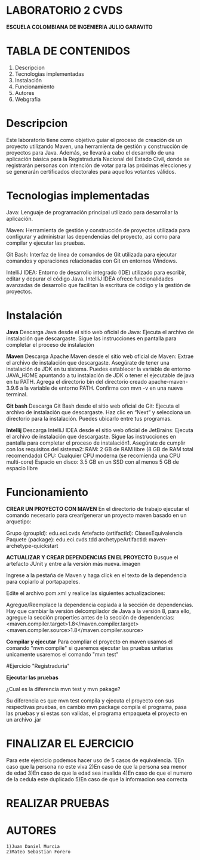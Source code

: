 # LABORATORIO 2 CVDS
  **ESCUELA COLOMBIANA DE INGENIERIA JULIO GARAVITO**
# TABLA DE CONTENIDOS
  1) Descripcion
  2) Tecnologias implementadas
  3) Instalación
  4) Funcionamiento
  5) Autores
  6) Webgrafia

# Descripcion 
  Este laboratorio tiene como objetivo guiar el proceso de creación de un proyecto utilizando Maven, una herramienta de gestión y construcción de proyectos para Java. Además, se llevará a cabo el desarrollo
  de una aplicación básica para la Registraduría Nacional del Estado Civil, donde se registrarán personas con intención de votar para las próximas elecciones y se generarán certificados electorales para
  aquellos votantes válidos.

# Tecnologias implementadas
  Java: Lenguaje de programación principal utilizado para desarrollar la aplicación.

  Maven: Herramienta de gestión y construcción de proyectos utilizada para configurar y administrar las dependencias del proyecto, así como para compilar y ejecutar las pruebas.

  Git Bash: Interfaz de línea de comandos de Git utilizada para ejecutar comandos y operaciones relacionadas con Git en entornos Windows.

  IntelliJ IDEA: Entorno de desarrollo integrado (IDE) utilizado para escribir, editar y depurar el código Java. IntelliJ IDEA ofrece funcionalidades avanzadas de desarrollo que facilitan la escritura de código y la gestión de proyectos.

# Instalación
  **Java**
    Descarga Java desde el sitio web oficial de Java:
    Ejecuta el archivo de instalación que descargaste.
    Sigue las instrucciones en pantalla para completar el proceso de instalación
    
  **Maven**
    Descarga Apache Maven desde el sitio web oficial de Maven:
    Extrae el archivo de instalación que descargaste.
    Asegúrate de tener una instalación de JDK en tu sistema. Puedes establecer la variable de entorno JAVA_HOME      apuntando a tu instalación de JDK o tener el ejecutable de java en tu PATH.
    Agrega el directorio bin del directorio creado apache-maven-3.9.6 a la variable de entorno PATH.
    Confirma con mvn -v en una nueva terminal.
  
  **Git bash**
    Descarga Git Bash desde el sitio web oficial de Git:
    Ejecuta el archivo de instalación que descargaste.
    Haz clic en “Next” y selecciona un directorio para la instalación. Puedes ubicarlo entre tus programas.

  **Intellij**
    Descarga IntelliJ IDEA desde el sitio web oficial de JetBrains:
    Ejecuta el archivo de instalación que descargaste.
    Sigue las instrucciones en pantalla para completar el proceso de instalación1.
    Asegúrate de cumplir con los requisitos del sistema2:
    RAM: 2 GB de RAM libre (8 GB de RAM total recomendado)
    CPU: Cualquier CPU moderna (se recomienda una CPU multi-core)
    Espacio en disco: 3.5 GB en un SSD con al menos 5 GB de espacio libre
    
# Funcionamiento
**CREAR UN PROYECTO CON MAVEN**
En el directorio de trabajo ejecutar el comando necesario para crear/generar un proyecto maven basado en un arquetipo:

Grupo (groupId): edu.eci.cvds
Artefacto (artifactId): ClasesEquivalencia
Paquete (package): edu.eci.cvds.tdd
archetypeArtifactId: maven-archetype-quickstart

**ACTUALIZAR Y CREAR DEPENDENCIAS EN EL PROYECTO**
Busque el artefacto JUnit y entre a la versión más nueva. imagen

Ingrese a la pestaña de Maven y haga click en el texto de la dependencia para copiarlo al portapapeles.

Edite el archivo pom.xml y realice las siguientes actualizaciones:

Agregue/Reemplace la dependencia copiada a la sección de dependencias.
Hay que cambiar la versión delcompilador de Java a la versión 8, para ello, agregue la sección properties antes de la sección de dependencias:
<properties>
<maven.compiler.target>1.8</maven.compiler.target>
<maven.compiler.source>1.8</maven.compiler.source>
</properties>

**Compilar y ejecutar**
Para compliar el proyecto en maven usamos el comando "mvn compile" si queremos ejecutar las pruebas unitarias unicamente usaremos el comando "mvn test"

#Ejercicio "Registraduria"

**Ejecutar las pruebas**

¿Cual es la diferencia mvn test y mvn pakage?

Su diferencia es que mvn test compila y ejecuta el proyecto con sus respectivas pruebas, en cambio mvn package compila el programa, pasa las pruebas y si estas son validas, el programa empaqueta el proyecto en un archivo .jar

# FINALIZAR EL EJERCICIO

Para este ejercicio podemos hacer uso de 5 casos de equivalencia.
	1)En caso que la persona no este viva
	2)En caso de que la persona sea menor de edad
	3)En caso de que la edad sea invalida
	4)En caso de que el numero de la cedula este duplicado
	5)En caso de que la informacion sea correcta

# REALIZAR PRUEBAS

# AUTORES
	1)Juan Daniel Murcia
 	2)Mateo Sebastian Forero




   

    
